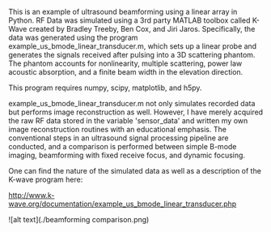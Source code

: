 This is an example of ultrasound beamforming using a linear array in Python. RF Data was simulated using a 3rd party MATLAB toolbox called K-Wave created by Bradley Treeby, Ben Cox, and Jiri Jaros. Specifically, the data was generated using the program example_us_bmode_linear_transducer.m, which sets up a linear probe and generates the signals received after pulsing into a 3D scattering phantom. The phantom accounts for nonlinearity, multiple scattering, power law acoustic absorption, and a finite beam width in the elevation direction.

This program requires numpy, scipy, matplotlib, and h5py.

example_us_bmode_linear_transducer.m not only simulates recorded data but performs image reconstruction as well. However, I have merely acquired the raw RF data stored in the variable 'sensor_data' and written my own image reconstruction routines with an educational emphasis. The conventional steps in an ultrasound signal processing pipeline are conducted, and a comparison is performed between simple B-mode imaging, beamforming with fixed receive focus, and dynamic focusing. 

One can find the nature of the simulated data as well as a description of the K-wave program here: 

http://www.k-wave.org/documentation/example_us_bmode_linear_transducer.php

![alt text](./beamforming comparison.png)

